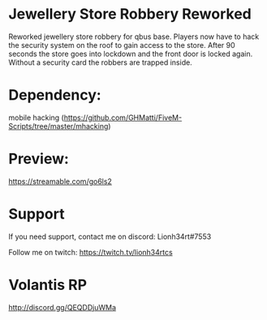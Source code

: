 # Jewellery Store Robbery Reworked
Reworked jewellery store robbery for qbus base. Players now have to hack the security system on the roof to gain access to the store.
After 90 seconds the store goes into lockdown and the front door is locked again. Without a security card the robbers are trapped inside.

# Dependency: 
mobile hacking (https://github.com/GHMatti/FiveM-Scripts/tree/master/mhacking)

# Preview: 
https://streamable.com/go6ls2

# Support
If you need support, contact me on discord: Lionh34rt#7553

Follow me on twitch: https://twitch.tv/lionh34rtcs

# Volantis RP
http://discord.gg/QEQDDjuWMa
